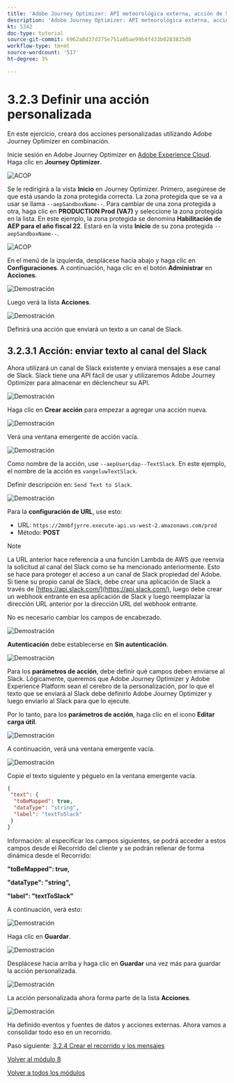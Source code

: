 ```yaml
---
title: 'Adobe Journey Optimizer: API meteorológica externa, acción de SMS y más: definir acciones personalizadas'
description: 'Adobe Journey Optimizer: API meteorológica externa, acción de SMS y más: definir acciones personalizadas'
kt: 5342
doc-type: tutorial
source-git-commit: 6962a0d37d375e751a05ae99b4f433b0283835d0
workflow-type: tm+mt
source-wordcount: '517'
ht-degree: 3%

---
```


# 3.2.3 Definir una acción personalizada

En este ejercicio, creará dos acciones personalizadas utilizando Adobe Journey Optimizer en combinación.

Inicie sesión en Adobe Journey Optimizer en [Adobe Experience Cloud](https://experience.adobe.com). Haga clic en **Journey Optimizer**.

![ACOP](./../../../modules/ajo-b2c/module3.2/images/acophome.png)

Se le redirigirá a la vista **Inicio** en Journey Optimizer. Primero, asegúrese de que está usando la zona protegida correcta. La zona protegida que se va a usar se llama `--aepSandboxName--`. Para cambiar de una zona protegida a otra, haga clic en **PRODUCTION Prod (VA7)** y seleccione la zona protegida en la lista. En este ejemplo, la zona protegida se denomina **Habilitación de AEP para el año fiscal 22**. Estará en la vista **Inicio** de su zona protegida `--aepSandboxName--`.

![ACOP](./../../../modules/ajo-b2c/module3.2/images/acoptriglp.png)

En el menú de la izquierda, desplácese hacia abajo y haga clic en **Configuraciones**. A continuación, haga clic en el botón **Administrar** en **Acciones**.

![Demostración](./images/menuactions.png)

Luego verá la lista **Acciones**.

![Demostración](./images/acthome.png)

Definirá una acción que enviará un texto a un canal de Slack.

## 3.2.3.1 Acción: enviar texto al canal del Slack

Ahora utilizará un canal de Slack existente y enviará mensajes a ese canal de Slack. Slack tiene una API fácil de usar y utilizaremos Adobe Journey Optimizer para almacenar en déclencheur su API.

![Demostración](./images/slack.png)

Haga clic en **Crear acción** para empezar a agregar una acción nueva.

![Demostración](./images/adda.png)

Verá una ventana emergente de acción vacía.

![Demostración](./images/emptyact.png)

Como nombre de la acción, use `--aepUserLdap--TextSlack`. En este ejemplo, el nombre de la acción es `vangeluwTextSlack`.

Definir descripción en: `Send Text to Slack`.

![Demostración](./images/slackname.png)

Para la **configuración de URL**, use esto:

- URL: `https://2mnbfjyrre.execute-api.us-west-2.amazonaws.com/prod`
- Método: **POST**

>[!NOTE]
>
>La URL anterior hace referencia a una función Lambda de AWS que reenvía la solicitud al canal del Slack como se ha mencionado anteriormente. Esto se hace para proteger el acceso a un canal de Slack propiedad del Adobe. Si tiene su propio canal de Slack, debe crear una aplicación de Slack a través de [https://api.slack.com/](https://api.slack.com/), luego debe crear un webhook entrante en esa aplicación de Slack y luego reemplazar la dirección URL anterior por la dirección URL del webhook entrante.

No es necesario cambiar los campos de encabezado.

![Demostración](./images/slackurl.png)

**Autenticación** debe establecerse en **Sin autenticación**.

![Demostración](./images/slackauth.png)

Para los **parámetros de acción**, debe definir qué campos deben enviarse al Slack. Lógicamente, queremos que Adobe Journey Optimizer y Adobe Experience Platform sean el cerebro de la personalización, por lo que el texto que se enviará al Slack debe definirlo Adobe Journey Optimizer y luego enviarlo al Slack para que lo ejecute.

Por lo tanto, para los **parámetros de acción**, haga clic en el icono **Editar carga útil**.

![Demostración](./images/slackmsgp.png)

A continuación, verá una ventana emergente vacía.

![Demostración](./images/slackmsgpopup.png)

Copie el texto siguiente y péguelo en la ventana emergente vacía.

```json
{
 "text": {
  "toBeMapped": true,
  "dataType": "string",
  "label": "textToSlack"
 }
}
```

Información: al especificar los campos siguientes, se podrá acceder a estos campos desde el Recorrido del cliente y se podrán rellenar de forma dinámica desde el Recorrido:

**&quot;toBeMapped&quot;: true,**

**&quot;dataType&quot;: &quot;string&quot;,**

**&quot;label&quot;: &quot;textToSlack&quot;**

A continuación, verá esto:

![Demostración](./images/slackmsgpopup1.png)

Haga clic en **Guardar**.

![Demostración](./images/twiliomsgpopup2.png)

Desplácese hacia arriba y haga clic en **Guardar** una vez más para guardar la acción personalizada.

![Demostración](./images/slackmsgpopup3.png)

La acción personalizada ahora forma parte de la lista **Acciones**.

![Demostración](./images/slackdone.png)

Ha definido eventos y fuentes de datos y acciones externas. Ahora vamos a consolidar todo eso en un recorrido.

Paso siguiente: [3.2.4 Crear el recorrido y los mensajes](./ex4.md)

[Volver al módulo 8](journey-orchestration-external-weather-api-sms.md)

[Volver a todos los módulos](../../../overview.md)
